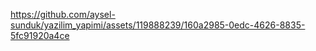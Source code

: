 https://github.com/aysel-sunduk/yazilim_yapimi/assets/119888239/160a2985-0edc-4626-8835-5fc91920a4ce
